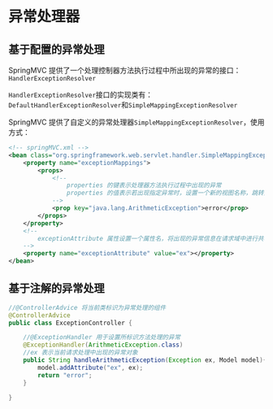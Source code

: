 # 异常处理器
## 基于配置的异常处理
SpringMVC 提供了一个处理控制器方法执行过程中所出现的异常的接口：`HandlerExceptionResolver`

`HandlerExceptionResolver`接口的实现类有：`DefaultHandlerExceptionResolver`和`SimpleMappingExceptionResolver`

SpringMVC 提供了自定义的异常处理器`SimpleMappingExceptionResolver`，使用方式：

```xml
<!-- springMVC.xml -->
<bean class="org.springframework.web.servlet.handler.SimpleMappingExceptionResolver">
    <property name="exceptionMappings">
        <props>
            <!--
                properties 的键表示处理器方法执行过程中出现的异常
                properties 的值表示若出现指定异常时，设置一个新的视图名称，跳转到指定页面
            -->
            <prop key="java.lang.ArithmeticException">error</prop>
        </props>
    </property>
    <!--
        exceptionAttribute 属性设置一个属性名，将出现的异常信息在请求域中进行共享
    -->
    <property name="exceptionAttribute" value="ex"></property>
</bean>
```


## 基于注解的异常处理

```java
//@ControllerAdvice 将当前类标识为异常处理的组件
@ControllerAdvice
public class ExceptionController {

    //@ExceptionHandler 用于设置所标识方法处理的异常
    @ExceptionHandler(ArithmeticException.class)
    //ex 表示当前请求处理中出现的异常对象
    public String handleArithmeticException(Exception ex, Model model){
        model.addAttribute("ex", ex);
        return "error";
    }

}
```
